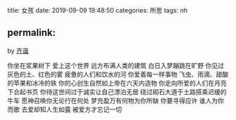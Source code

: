 title: 女孩
date: 2019-09-09 19:48:50
categories: 所思
tags: nh

permalink:
---
by [齐谐](http://caute.net/about/)

你坐在浆果树下
爱上这个世界
远方布满人类的建筑
白日入梦蹦跳在旷野
你见过灰色的土、红色的雾
疲惫的人们和饮水的河
你爱着每一样事物
飞虫、雨滴、甜酸的苹果和冰冷的铁
你的心创生自然如上帝在六天内造物
你走向所爱的人们在月亮下合起书页
你待这世间过于诚实让自己漂泊无居
绕过砌石大道于土路搭乘迟缓的牛车
愿神召唤你无论行在何处
梦充盈万有何物为你所缺
你要寻得应许
谁人为你而歌
去爱却知人生如露
被爱方才忘记一切